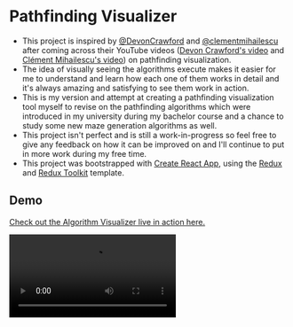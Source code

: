 # Pathfinding Visualizer

- This project is inspired by [@DevonCrawford](https://github.com/DevonCrawford) and [@clementmihailescu](https://github.com/clementmihailescu) after coming across their YouTube videos ([Devon Crawford's video](https://www.youtube.com/watch?v=1-YPj5Vt0oQ) and [Clément Mihailescu's video](https://www.youtube.com/watch?v=n4t_-NjY_Sg)) on pathfinding visualization.
- The idea of visually seeing the algorithms execute makes it easier for me to understand and learn how each one of them works in detail and it's always amazing and satisfying to see them work in action.
- This is my version and attempt at creating a pathfinding visualization tool myself to revise on the pathfinding algorithms which were introduced in my university during my bachelor course and a chance to study some new maze generation algorithms as well.
- This project isn't perfect and is still a work-in-progress so feel free to give any feedback on how it can be improved on and I'll continue to put in more work during my free time.
- This project was bootstrapped with [Create React App](https://github.com/facebook/create-react-app), using the [Redux](https://redux.js.org/) and [Redux Toolkit](https://redux-toolkit.js.org/) template.

## Demo

[Check out the Algorithm Visualizer live in action here.](https://jayden-woo.github.io/Pathfinding-Visualizer/)

<video src="demo.mov" controls />

## Features

- [x] 2D Square Grid
  - [x] Draw own wall nodes with mouse
  - [x] Drag the source and target nodes around
  - [x] Responsive Grid
  - [x] Traverse 4-directionally
  - [x] Traverse diagonally
  - [x] Clear path only or whole board after visualization or while pausing
  - [x] Show the search frontier separately from the visited nodes
  - [x] Instant path updates when changing configurations after visualizing
  - [ ] Add lines to clearly indicate path taken

- [x] [Search Algorithms](https://en.wikipedia.org/wiki/Pathfinding)
  - [x] Depth-First Search
  - [x] Breadth-First Search
  - [x] Greedy Best-First Search
  - [x] A\* Algorithm - [Heuristics](http://theory.stanford.edu/~amitp/GameProgramming/Heuristics.html)
    - [x] Manhattan Distance
    - [x] Euclidean Distance
    - [x] Chebyshev Distance
    - [x] Octile Distance
  - [x] Dijkstra\'s Algorithm
  - [ ] Jump Point Search

- [x] [Maze Generation Algorithms](https://en.wikipedia.org/wiki/Maze_generation_algorithm)
  - [x] Basic Random Method
  - [x] [Recursive Backtracking Method](https://weblog.jamisbuck.org/2010/12/27/maze-generation-recursive-backtracking)
  - [x] [Recursive Division Method](https://weblog.jamisbuck.org/2011/1/12/maze-generation-recursive-division-algorithm)
  - [x] [Kruskal\'s Algorithm](https://weblog.jamisbuck.org/2011/1/3/maze-generation-kruskal-s-algorithm)
  - [x] [Prim\'s Algorithm](https://weblog.jamisbuck.org/2011/1/10/maze-generation-prim-s-algorithm.html)
  - [ ] Aldous-Border Algorithm
  - [ ] Growing Tree Algorithm
  - [ ] Hunt-and-Kill Algorithm
  - [ ] Wilson's Algorithm
  - [ ] Eller's Algorithm
  - [ ] Sidewinder Algorithm
  - [ ] Binary Tree Algorithm

- [x] Other Features
  - [x] Restrict user inputs during different phase to avoid unintended interactions
  - [x] Pause and resume the visualization
  - [x] Skip animation entirely to only view the end results
  - [x] Custom visualization animation delay slider
  - [x] Legend for node colours meaning
  - [x] Real-time algorithm stats (i.e. execution time, number of nodes visited, path length)
  - [x] Description for each algorithm including both search and maze generation
  - [x] Responsive interface (Breakpoints tested at width of 425px, 758px, 1024px, 1440px, 2560px)

- [x] Project Demonstration
  - [x] Hosting the site using GitHub Pages
  - [x] Add help page or description at the start on navigating the user interface
    - [x] Use gif for further clarification made using [ezgif](https://ezgif.com)
  - [x] Add github logo and link to repository in web app.
  - [x] Add demo video in README.md
  - [x] Add link to web app in README.md
  - [ ] Add LICENSE.md

## Technology Stacks

- React for front end
- ReduxJS Toolkit for managing the application state
- NodeJS for backend functionality and package manager
- SASS for the node component (for more responsive user interactions with lesser delays) and base styling options
- Material UI (Core) for styling the other user interface elements and components
- ESLint for linting and detecting early bugs
- Prettier for enforcing a consistent style in the code base

## Installation & Available Scripts

Download or clone the repository to your local machine.

In the project directory, you can run:

### `npm install`

Installs the dependencies for the project to run the other scripts locally.

### `npm start`

Runs the app in the development mode.\
Open [http://localhost:3000](http://localhost:3000) to view it in your browser.

The page will reload when you make changes.\
You may also see any lint errors in the console.

### `npm test`

Launches the test runner in the interactive watch mode.\
See the section about [running tests](https://facebook.github.io/create-react-app/docs/running-tests) for more information.

### `npm run build`

Builds the app for production to the `build` folder.\
It correctly bundles React in production mode and optimizes the build for the best performance.

The build is minified and the filenames include the hashes.\
Your app is ready to be deployed!

See the section about [deployment](https://facebook.github.io/create-react-app/docs/deployment) for more information.

### `npm run eject`

**Note: this is a one-way operation. Once you `eject`, you can't go back!**

If you aren't satisfied with the build tool and configuration choices, you can `eject` at any time. This command will remove the single build dependency from your project.

Instead, it will copy all the configuration files and the transitive dependencies (webpack, Babel, ESLint, etc) right into your project so you have full control over them. All of the commands except `eject` will still work, but they will point to the copied scripts so you can tweak them. At this point you're on your own.

You don't have to ever use `eject`. The curated feature set is suitable for small and middle deployments, and you shouldn't feel obligated to use this feature. However we understand that this tool wouldn't be useful if you couldn't customize it when you are ready for it.

## Learn More

You can learn more in the [Create React App documentation](https://facebook.github.io/create-react-app/docs/getting-started).

To learn React, check out the [React documentation](https://reactjs.org/).

